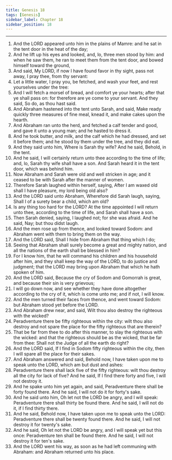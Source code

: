 ```yaml
---
title: Genesis 18
tags: [Genesis]
sidebar_label: Chapter 18
sidebar_position: 18
---
```


---
1. And the LORD appeared unto him in the plains of Mamre: and he sat in the tent door in the heat of the day;
2. And he lift up his eyes and looked, and, lo, three men stood by him: and when he saw them, he ran to meet them from the tent door, and bowed himself toward the ground,
3. And said, My LORD, if now I have found favor in thy sight, pass not away, I pray thee, from thy servant:
4. Let a little water, I pray you, be fetched, and wash your feet, and rest yourselves under the tree:
5. And I will fetch a morsel of bread, and comfort ye your hearts; after that ye shall pass on: for therefore are ye come to your servant. And they said, So do, as thou hast said.
6. And Abraham hastened into the tent unto Sarah, and said, Make ready quickly three measures of fine meal, knead it, and make cakes upon the hearth.
7. And Abraham ran unto the herd, and fetched a calf tender and good, and gave it unto a young man; and he hasted to dress it.
8. And he took butter, and milk, and the calf which he had dressed, and set it before them; and he stood by them under the tree, and they did eat.
9. And they said unto him, Where is Sarah thy wife? And he said, Behold, in the tent.
10. And he said, I will certainly return unto thee according to the time of life; and, lo, Sarah thy wife shall have a son. And Sarah heard it in the tent door, which was behind him.
11. Now Abraham and Sarah were old and well stricken in age; and it ceased to be with Sarah after the manner of women.
12. Therefore Sarah laughed within herself, saying, After I am waxed old shall I have pleasure, my lord being old also?
13. And the LORD said unto Abraham, Wherefore did Sarah laugh, saying, Shall I of a surety bear a child, which am old?
14. Is any thing too hard for the LORD? At the time appointed I will return unto thee, according to the time of life, and Sarah shall have a son.
15. Then Sarah denied, saying, I laughed not; for she was afraid. And he said, Nay; but thou didst laugh.
16. And the men rose up from thence, and looked toward Sodom: and Abraham went with them to bring them on the way.
17. And the LORD said, Shall I hide from Abraham that thing which I do;
18. Seeing that Abraham shall surely become a great and mighty nation, and all the nations of the earth shall be blessed in him?
19. For I know him, that he will command his children and his household after him, and they shall keep the way of the LORD, to do justice and judgment; that the LORD may bring upon Abraham that which he hath spoken of him.
20. And the LORD said, Because the cry of Sodom and Gomorrah is great, and because their sin is very grievous;
21. I will go down now, and see whether they have done altogether according to the cry of it, which is come unto me; and if not, I will know.
22. And the men turned their faces from thence, and went toward Sodom: but Abraham stood yet before the LORD.
23. And Abraham drew near, and said, Wilt thou also destroy the righteous with the wicked?
24. Peradventure there be fifty righteous within the city: wilt thou also destroy and not spare the place for the fifty righteous that are therein?
25. That be far from thee to do after this manner, to slay the righteous with the wicked: and that the righteous should be as the wicked, that be far from thee: Shall not the Judge of all the earth do right?
26. And the LORD said, If I find in Sodom fifty righteous within the city, then I will spare all the place for their sakes.
27. And Abraham answered and said, Behold now, I have taken upon me to speak unto the LORD, which am but dust and ashes:
28. Peradventure there shall lack five of the fifty righteous: wilt thou destroy all the city for lack of five? And he said, If I find there forty and five, I will not destroy it.
29. And he spake unto him yet again, and said, Peradventure there shall be forty found there. And he said, I will not do it for forty's sake.
30. And he said unto him, Oh let not the LORD be angry, and I will speak: Peradventure there shall thirty be found there. And he said, I will not do it, if I find thirty there.
31. And he said, Behold now, I have taken upon me to speak unto the LORD: Peradventure there shall be twenty found there. And he said, I will not destroy it for twenty's sake.
32. And he said, Oh let not the LORD be angry, and I will speak yet but this once: Peradventure ten shall be found there. And he said, I will not destroy it for ten's sake.
33. And the LORD went his way, as soon as he had left communing with Abraham: and Abraham returned unto his place.